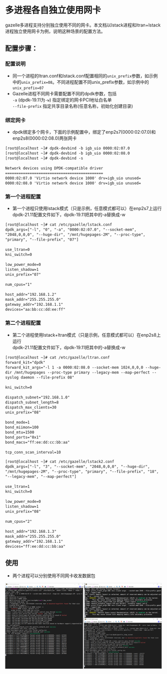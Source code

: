 # 多进程各自独立使用网卡

gazelle多进程支持分别独立使用不同的网卡。本文档以lstack进程和ltran+lstack进程独立使用网卡为例，说明这种场景的配置方法。

## 配置步骤：
### 配置说明
- 同一个进程的ltran.conf和lstack.conf配置相同的`unix_prefix`参数，如示例中的`unix_prefix=08`。不同进程配置不同unix_prefix参数，如示例中的`unix_prefix=07`
- Gazelle进程不同网卡需要配置不同的dpdk参数，包括  
  `-a` (dpdk-19.11为`-w`) 指定绑定的网卡PCI地址白名单  
  `--file-prefix` 指定共享目录名称(任意名称，初始化创建目录)

### 绑定网卡
- dpdk绑定多个网卡，下面的示例配置中，绑定了enp2s7(0000:02:07.0)和enp2s8(0000:02:08.0)两张网卡
```
[root@localhost ~]# dpdk-devbind -b igb_uio 0000:02:07.0
[root@localhost ~]# dpdk-devbind -b igb_uio 0000:02:08.0
[root@localhost ~]# dpdk-devbind -s

Network devices using DPDK-compatible driver
============================================
0000:02:07.0 'Virtio network device 1000' drv=igb_uio unused=
0000:02:08.0 'Virtio network device 1000' drv=igb_uio unused=
```

### 第一个进程配置
- 第一个进程只使用lstack模式（只是示例，任意模式都可以）在enp2s7上运行  
  dpdk-21.11配置文件如下，dpdk-19.11把其中的-a替换成-w
```
[root@localhost ~]# cat /etc/gazelle/lstack.conf
dpdk_args=["-l", "0", "-a", "0000:02:07.0", "--socket-mem", "2048,0,0,0", "--huge-dir", "/mnt/hugepages-2M", "--proc-type", "primary", "--file-prefix", "07"]

use_ltran=0
kni_switch=0

low_power_mode=0
listen_shadow=1
unix_prefix="07"

num_cpus="1"

host_addr="192.168.1.2"
mask_addr="255.255.255.0"
gateway_addr="192.168.1.1"
devices="aa:bb:cc:dd:ee:ff"
```
### 第二个进程配置
- 第二个进程使用lstack+ltran模式（只是示例，任意模式都可以）在enp2s8上运行  
  dpdk-21.11配置文件如下，dpdk-19.11把其中的-a替换成-w
```
[root@localhost ~]# cat /etc/gazelle/ltran.conf
forward_kit="dpdk"
forward_kit_args="-l 1 -a 0000:02:08.0 --socket-mem 1024,0,0,0 --huge-dir /mnt/hugepages --proc-type primary --legacy-mem --map-perfect --syslog daemon --file-prefix 08"

kni_switch=0

dispatch_subnet="192.168.1.0"
dispatch_subnet_length=8
dispatch_max_clients=30
unix_prefix="08"

bond_mode=1
bond_miimon=100
bond_mtu=1500
bond_ports="0x1"
bond_macs="ff:ee:dd:cc:bb:aa"

tcp_conn_scan_interval=10
```

```
[root@localhost ~]# cat /etc/gazelle/lstack2.conf
dpdk_args=["-l", "3", "--socket-mem", "2048,0,0,0", "--huge-dir", "/mnt/hugepages-2M", "--proc-type", "primary", "--file-prefix", "18", "--legacy-mem", "--map-perfect"]

use_ltran=1
kni_switch=0

low_power_mode=0
listen_shadow=1
unix_prefix="08"

num_cpus="2"

host_addr="192.168.1.3"
mask_addr="255.255.255.0"
gateway_addr="192.168.1.1"
devices="ff:ee:dd:cc:bb:aa"
```

## 使用
- 两个进程可以分别使用不同网卡收发数据包
<img src="images/multiple-nic.png" alt=scene style="zoom:100%"> 

